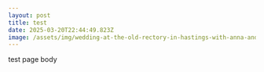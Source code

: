 ```yaml
---
layout: post
title: test
date: 2025-03-20T22:44:49.823Z
image: /assets/img/wedding-at-the-old-rectory-in-hastings-with-anna-and-gary-122_web.jpg
---
```

test page body

